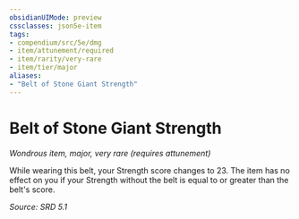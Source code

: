```yaml
---
obsidianUIMode: preview
cssclasses: json5e-item
tags:
- compendium/src/5e/dmg
- item/attunement/required
- item/rarity/very-rare
- item/tier/major
aliases: 
- "Belt of Stone Giant Strength"
---
```

# Belt of Stone Giant Strength
*Wondrous item, major, very rare (requires attunement)*  


While wearing this belt, your Strength score changes to 23. The item has no effect on you if your Strength without the belt is equal to or greater than the belt's score.

*Source: SRD 5.1*